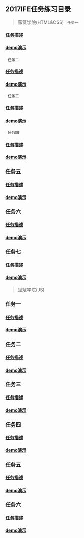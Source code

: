 ## 2017IFE任务练习目录
> 薇薇学院(HTML&CSS)
` 任务一`
#### [任务描述](http://ife.baidu.com/course/detail/id/90)
#### [demo演示](https://hxvin.github.io/IFE-/薇薇学院(HTML&CSS)/2017IFE1.1.html)
` 任务二`
#### [任务描述](http://ife.baidu.com/course/detail/id/92)
#### [demo演示](https://hxvin.github.io/IFE-/薇薇学院(HTML&CSS)/IFE1.2/IFE1.2.htm)
` 任务三`
#### [任务描述](http://ife.baidu.com/course/detail/id/94)
#### [demo演示](https://hxvin.github.io/IFE-/薇薇学院(HTML&CSS)/IFE1.32/IFE1.32.html)
` 任务四`
#### [任务描述](http://ife.baidu.com/course/detail/id/95)
#### [demo演示](https://hxvin.github.io/IFE-/薇薇学院(HTML&CSS)/IFE1.4/IFE1.4.html)
### 任务五
#### [任务描述](http://ife.baidu.com/course/detail/id/96)
#### [demo演示](https://hxvin.github.io/IFE-/薇薇学院(HTML&CSS)/IFE1.5/IFE1.5.htm)
### 任务六
#### [任务描述](http://ife.baidu.com/course/detail/id/99)
#### [demo演示](https://hxvin.github.io/IFE-/薇薇学院(HTML&CSS)/IFE1.6/IFE1.6.html)
### 任务七
#### [任务描述](http://ife.baidu.com/course/detail/id/102)
#### [demo演示](https://hxvin.github.io/IFE-/薇薇学院(HTML&CSS)/IFE1.7/IFE1.7.html)
> 斌斌学院(JS)
### 任务一
#### [任务描述](http://ife.baidu.com/course/detail/id/93)
#### [demo演示](https://hxvin.github.io/IFE-/斌斌学院（JS）/IFE2.1/IFE2.1.html)
### 任务二
#### [任务描述](http://ife.baidu.com/course/detail/id/91)
#### [demo演示](https://hxvin.github.io/IFE-/斌斌学院（JS）/IFE2.2/IFE2.2.html)
### 任务三
#### [任务描述](http://ife.baidu.com/course/detail/id/98)
#### [demo演示](https://hxvin.github.io/IFE-/斌斌学院（JS）/IFE2.3/IFE2.3.html)
### 任务四
#### [任务描述](http://ife.baidu.com/course/detail/id/103)
#### [demo演示](https://hxvin.github.io/IFE-/斌斌学院（JS）/IFE2.4/IFE2.4.html)
### 任务五
#### [任务描述](http://ife.baidu.com/course/detail/id/105)
#### [demo演示](https://hxvin.github.io/IFE-/斌斌学院（JS）/IFE2.5/IFE2.5.html)
### 任务六
#### [任务描述](http://ife.baidu.com/course/detail/id/107)
#### [demo演示](https://hxvin.github.io/IFE-/斌斌学院（JS）/IFE2.6/IFE2.6.html)
